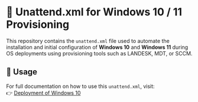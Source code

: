 # 🧾 Unattend.xml for Windows 10 / 11 Provisioning

This repository contains the `unattend.xml` file used to automate the installation and initial configuration of **Windows 10** and **Windows 11** during OS deployments using provisioning tools such as LANDESK, MDT, or SCCM.

## 📘 Usage

For full documentation on how to use this `unattend.xml`, visit:  
👉 [Deployment of Windows 10](https://blog.wuibaille.fr/2023/04/epm-deploiement-de-windows-10/)
